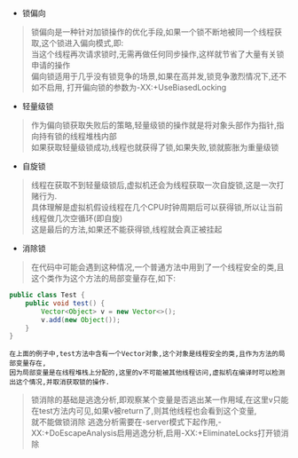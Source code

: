 - 锁偏向

>锁偏向是一种针对加锁操作的优化手段,如果一个锁不断地被同一个线程获取,这个锁进入偏向模式,即:  
    当这个线程再次请求锁时,无需再做任何同步操作,这样就节省了大量有关锁申请的操作  
 偏向锁适用于几乎没有锁竞争的场景,如果在高并发,锁竞争激烈情况下,还不如不启用, 打开偏向锁的参数为-XX:+UseBiasedLocking  

- 轻量级锁

> 作为偏向锁获取失败后的策略,轻量级锁的操作就是将对象头部作为指针,指向持有锁的线程堆栈内部  
  如果获取轻量级锁成功,线程也就获得了锁,如果失败,锁就膨胀为重量级锁
  
- 自旋锁
>  线程在获取不到轻量级锁后,虚拟机还会为线程获取一次自旋锁,这是一次打赌行为.  
   具体理解是虚拟机假设线程在几个CPU时钟周期后可以获得锁,所以让当前线程做几次空循环(即自旋)  
   这是最后的方法,如果还不能获得锁,线程就会真正被挂起

- 消除锁
> 在代码中可能会遇到这种情况,一个普通方法中用到了一个线程安全的类,且这个类作为这个方法的局部变量存在,如下:
```java
public class Test {
    public void test() {
        Vector<Object> v = new Vector<>();
        v.add(new Object());
    }
}
```
    在上面的例子中,test方法中含有一个Vector对象,这个对象是线程安全的类,且作为方法的局部变量存在,  
    因为局部变量是在线程堆栈上分配的,这里的v不可能被其他线程访问,虚拟机在编译时可以检测出这个情况,并取消获取锁的操作.
> 锁消除的基础是逃逸分析,即观察某个变量是否逃出某一作用域,在这里v只能在test方法内可见,如果v被return了,则其他线程也会看到这个变量,  
  就不能做锁消除
> 逃逸分析需要在-server模式下起作用,-XX:+DoEscapeAnalysis启用逃逸分析,启用-XX:+EliminateLocks打开锁消除
    
 
